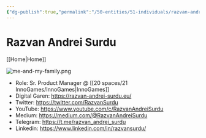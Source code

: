 ```yaml
---
{"dg-publish":true,"permalink":"/50-entities/51-individuals/razvan-andrei-surdu/"}
---
```


# Razvan Andrei Surdu
[[Home\|Home]]

![me-and-my-family.png](/img/user/50%20entities/51%20individuals/assets/me-and-my-family.png)

- Role: Sr. Product Manager @ [[20 spaces/21 InnoGames/InnoGames\|InnoGames]]
- Digital Garen: https://razvan-andrei-surdu.eu/
- Twitter: https://twitter.com/RazvanSurdu
- YouTube: https://www.youtube.com/c/RazvanAndreiSurdu
- Medium: https://medium.com/@RazvanAndreiSurdu
- Telegram: https://t.me/razvan_andrei_surdu
- Linkedin: https://www.linkedin.com/in/razvansurdu/